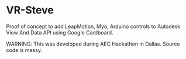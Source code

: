# VR-Steve
Proof of concept to add LeapMotion, Myo, Arduino controls to Autodesk View And Data API using Google Cardboard. 

WARNING: This was developed during AEC Hackathon in Dallas. Source code is messy. 
